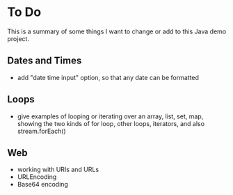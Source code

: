 # To Do
This is a summary of some things I want to change or add to this Java demo project.

## Dates and Times
- add "date time input" option, so that any date can be formatted

## Loops
- give examples of looping or iterating over an array, list, set, map, showing the two kinds of for loop, other loops, iterators, and also stream.forEach()

## Web
- working with URIs and URLs
- URLEncoding
- Base64 encoding